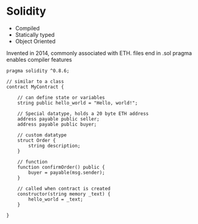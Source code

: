 # Solidity
- Compiled
- Statically typed
- Object Oriented

Invented in 2014, commonly associated with ETH.
files end in .sol
pragma enables compiler features

```solidity
pragma solidity ^0.8.6;

// similar to a class
contract MyContract {

    // can define state or variables
    string public hello_world = "Hello, world!";

    // Special datatype, holds a 20 byte ETH address
    address payable public seller;
    address payable public buyer;

    // custom datatype
    struct Order {
        string description;
    }

    // function
    function confirmOrder() public {
        buyer = payable(msg.sender);
    }

    // called when contract is created
    constructor(string memory _text) {
        hello_world = _text;
    }

}
```
